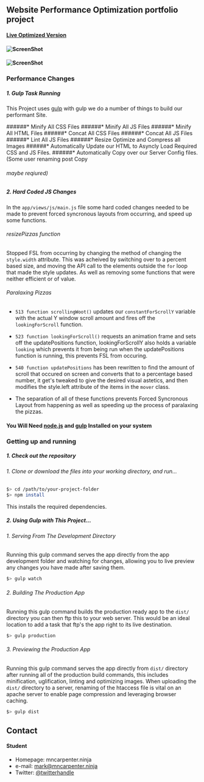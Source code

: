 ## Website Performance Optimization portfolio project


#### [Live Optimized Version](http://pizza.mncarpenter.ninja)
#### ![ScreenShot](https://raw.githubusercontent.com/xXSirenSxOpusXx/frontend-nanodegree-mobile-portfolio/master/PGSpdScrn.png)
#### ![ScreenShot](https://raw.githubusercontent.com/xXSirenSxOpusXx/frontend-nanodegree-mobile-portfolio/master/PGSpdScrn2.png)

### Performance Changes

##### 1. Gulp Task Running
  This Project uses [gulp](http://www.http://gulpjs.com/) with gulp we do a number of
things to build our performant Site.

######* Minify All CSS Files 
######* Minify All JS Files
######* Minify All HTML Files
######* Concat All CSS Files
######* Concat All JS Files
######* Lint All JS Files
######* Resize Optimize and Compress all Images
######* Automatically Update our HTML to Asyncly Load Required CSS and JS Files.
######* Automatically Copy over our Server Config files. (Some user renaming post Copy
######  maybe reqiured)

##### 2. Hard Coded JS Changes
  In the `app/views/js/main.js` file some hard coded changes needed to be made
to prevent forced syncronous layouts from occurring, and speed up some functions.

###### resizePizzas function
  Stopped FSL from occurring by changing the method of changing the `style.width` attribute.
This was acheived by switching over to a percent based size, and moving the API call
to the elements outside the `for` loop that made the style updates. As well as removing 
some functions that were neither efficient or of value.

###### Paralaxing Pizzas 
*  `513 function scrollingWoot()` updates our `constantForScrollY` variable
with the actual Y window scroll amount and fires off the `lookingForScroll` function.
*  `523 function lookingForScroll()` requests an animation frame and
sets off the updatePositions function, lookingForScrollY also holds a variable `looking` which
prevents it from being run when the updatePositions function is running, this prevents
FSL from occuring.
*  `540 function updatePositions` has been rewritten to find the amount of scroll that occured
on screen and converts that to a percentage based number, it get's tweaked to give the desired
visual astetics, and then modifies the style.left attribute of the items in the `mover` class.

*  The separation of all of these functions prevents Forced Syncronous Layout from
happening as well as speeding up the process of paralaxing the pizzas.


#### You Will Need [node.js](https://nodejs.org/en/) and [gulp](http://www.http://gulpjs.com/) Installed on your system

### Getting up and running

##### 1. Check out the repository
###### 1. Clone or download the files into your working directory, and run...
```bash
$> cd /path/to/your-project-folder
$> npm install
```

This installs the required dependencies.

##### 2.  Using Gulp with This Project...
###### 1.  Serving From The Development Directory
Running this gulp command serves the app directly from the app development folder
and watching for changes, allowing you to live preview any changes you have made
after saving them.
```bash
$> gulp watch
```

###### 2. Building The Production App
Running this gulp command builds the production ready app to the `dist/` directory
you can then ftp this to your web server. This would be an ideal location to
add a task that ftp's the app right to its live destination.
```bash
$> gulp production
```

###### 3.  Previewing the Production App
Running this gulp command serves the app directly from `dist/` directory after
running all of the production build commands, this includes minification, uglification,
linting and optimizing images. When uploading the `dist/` directory to a server, renaming
of the htaccess file is vital on an apache server to enable page compression and leveraging
browser caching.
```bash
$> gulp dist
```

## Contact
#### Student
* Homepage: mncarpenter.ninja
* e-mail: mark@mncarpenter.ninja
* Twitter: [@twitterhandle](https://twitter.com/xXSirenSxOpusXx "xXSirenSxOpusXx on twitter")